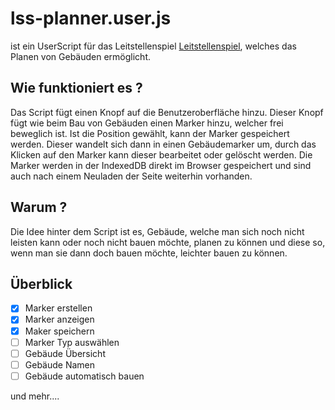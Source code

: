 # lss-planner.user.js
ist ein UserScript für das Leitstellenspiel [Leitstellenspiel](https://leitstellenspiel.de), welches das Planen von Gebäuden ermöglicht.

## Wie funktioniert es ?
Das Script fügt einen Knopf auf die Benutzeroberfläche hinzu. Dieser Knopf fügt wie beim Bau von Gebäuden einen Marker hinzu, welcher frei beweglich ist. Ist die Position gewählt, kann der Marker gespeichert werden. Dieser wandelt sich dann in einen Gebäudemarker um, durch das Klicken auf den Marker kann dieser bearbeitet oder gelöscht werden. Die Marker werden in der IndexedDB direkt im Browser gespeichert und sind auch nach einem Neuladen der Seite weiterhin vorhanden.

## Warum ?
Die Idee hinter dem Script ist es, Gebäude, welche man sich noch nicht leisten kann oder noch nicht bauen möchte, planen zu können und diese so, wenn man sie dann doch bauen möchte, leichter bauen zu können.

## Überblick
- [x] Marker erstellen
- [x] Marker anzeigen
- [x] Maker speichern
- [ ] Marker Typ auswählen
- [ ] Gebäude Übersicht
- [ ] Gebäude Namen
- [ ] Gebäude automatisch bauen

 und mehr....
